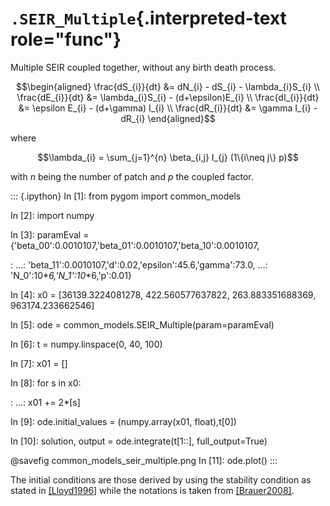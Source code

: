 # `.SEIR_Multiple`{.interpreted-text role="func"}

Multiple SEIR coupled together, without any birth death process.

$$\begin{aligned}
\frac{dS_{i}}{dt} &= dN_{i} - dS_{i} - \lambda_{i}S_{i} \\
\frac{dE_{i}}{dt} &= \lambda_{i}S_{i} - (d+\epsilon)E_{i} \\
\frac{dI_{i}}{dt} &= \epsilon E_{i} - (d+\gamma) I_{i} \\
\frac{dR_{i}}{dt} &= \gamma I_{i} - dR_{i}
\end{aligned}$$

where

$$\lambda_{i} = \sum_{j=1}^{n} \beta_{i,j} I_{j} (1\{i\neq j\} p)$$

with $n$ being the number of patch and $p$ the coupled factor.

::: {.ipython}
In \[1\]: from pygom import common_models

In \[2\]: import numpy

In \[3\]: paramEval = {\'beta_00\':0.0010107,\'beta_01\':0.0010107,\'beta_10\':0.0010107,

:   \...:
    \'beta_11\':0.0010107,\'d\':0.02,\'epsilon\':45.6,\'gamma\':73.0,
    \...: \'N_0\':10\**6,\'N_1\':10*\*6,\'p\':0.01}

In \[4\]: x0 = \[36139.3224081278, 422.560577637822, 263.883351688369,
963174.233662546\]

In \[5\]: ode = common_models.SEIR_Multiple(param=paramEval)

In \[6\]: t = numpy.linspace(0, 40, 100)

In \[7\]: x01 = \[\]

In \[8\]: for s in x0:

:   \...: x01 += 2\*\[s\]

In \[9\]: ode.initial_values = (numpy.array(x01, float),t\[0\])

In \[10\]: solution, output = ode.integrate(t\[1::\], full_output=True)

\@savefig common_models_seir_multiple.png In \[11\]: ode.plot()
:::

The initial conditions are those derived by using the stability
condition as stated in [\[Lloyd1996\]]() while the notations is taken
from [\[Brauer2008\]]().

